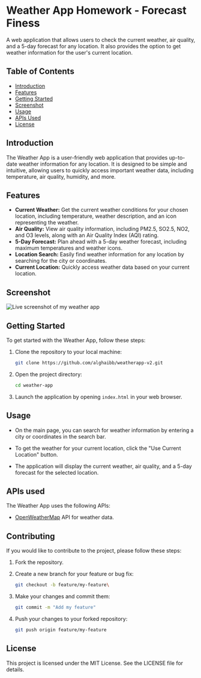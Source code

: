 # Weather App Homework - Forecast Finess

A web application that allows users to check the current weather, air quality, and a 5-day forecast for any location. It also provides the option to get weather information for the user's current location.

## Table of Contents

- [Introduction](#introduction)
- [Features](#features)
- [Getting Started](#getting-started)
- [Screenshot](#screenshot)
- [Usage](#usage)
- [APIs Used](#apis-used)
- [License](#license)

## Introduction

The Weather App is a user-friendly web application that provides up-to-date weather information for any location. It is designed to be simple and intuitive, allowing users to quickly access important weather data, including temperature, air quality, humidity, and more.

## Features

- **Current Weather:** Get the current weather conditions for your chosen location, including temperature, weather description, and an icon representing the weather.
- **Air Quality:** View air quality information, including PM2.5, SO2.5, NO2, and O3 levels, along with an Air Quality Index (AQI) rating.
- **5-Day Forecast:** Plan ahead with a 5-day weather forecast, including maximum temperatures and weather icons.
- **Location Search:** Easily find weather information for any location by searching for the city or coordinates.
- **Current Location:** Quickly access weather data based on your current location.

## Screenshot

![Live screenshot of my weather app](https://media.giphy.com/media/v1.Y2lkPTc5MGI3NjExNjdkaGJoZnQ3a2txcWF4Mmd5MjF3azByZTRvOXRlYjFiNDIxejJjMSZlcD12MV9pbnRlcm5hbF9naWZfYnlfaWQmY3Q9Zw/QY3aGh7Ej210sA5WGp/giphy.gif)

## Getting Started

To get started with the Weather App, follow these steps:

1. Clone the repository to your local machine:

   ```bash
   git clone https://github.com/alghaibb/weatherapp-v2.git

2. Open the project directory:
     
     ```bash
     cd weather-app

3. Launch the application by opening `index.html` in your web browser.

## Usage

- On the main page, you can search for weather information by entering a city or coordinates in the search bar.

- To get the weather for your current location, click the "Use Current Location" button.

- The application will display the current weather, air quality, and a 5-day forecast for the selected location.

## APIs used 

The Weather App uses the following APIs:

- [OpenWeatherMap](https://openweathermap.org/api) API for weather data.

## Contributing

If you would like to contribute to the project, please follow these steps:

1. Fork the repository.

2. Create a new branch for your feature or bug fix:
    
    ```bash
    git checkout -b feature/my-feature\

3. Make your changes and commit them:
    
    ```bash
    git commit -m "Add my feature"

4. Push your changes to your forked repository:
    
    ```bash
    git push origin feature/my-feature

## License

This project is licensed under the MIT License. See the LICENSE file for details.
